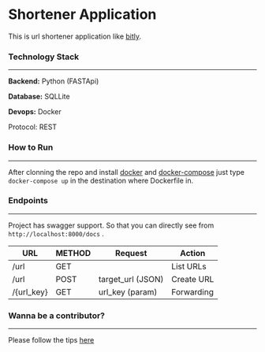 # Shortener Application

This is url shortener application like [bitly](https://bitly.com/ "https://bitly.com/").


### Technology Stack

---

**Backend:** Python (FASTApi)

**Database:** SQLLite

**Devops:** Docker

Protocol: REST


### How to Run

---

After clonning the repo and install [docker](https://docs.docker.com/engine/install/ "https://docs.docker.com/engine/install/") and [docker-compose](https://docs.docker.com/compose/install/ "https://docs.docker.com/compose/install/") just type `docker-compose up`  in the destination where Dockerfile in.


### Endpoints

---

Project has swagger support. So that you can directly see from `http://localhost:8000/docs` .

| URL        | METHOD | Request           | Action     |
| ---------- | ------ | ----------------- | ---------- |
| /url       | GET    |                   | List URLs  |
| /url       | POST   | target_url (JSON) | Create URL |
| /{url_key} | GET    | url_key (param)   | Forwarding |


### Wanna be a contributor?
---

Please follow the tips [here](https://github.com/selvianl/url_shortener/blob/main/CONTRIBUTING.md)

